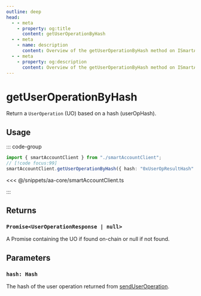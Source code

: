 ```yaml
---
outline: deep
head:
  - - meta
    - property: og:title
      content: getUserOperationByHash
  - - meta
    - name: description
      content: Overview of the getUserOperationByHash method on ISmartAccountProvider
  - - meta
    - property: og:description
      content: Overview of the getUserOperationByHash method on ISmartAccountProvider
---
```


# getUserOperationByHash

Return a `UserOperation` (UO) based on a hash (userOpHash).

## Usage

::: code-group

```ts [example.ts]
import { smartAccountClient } from "./smartAccountClient";
// [!code focus:99]
smartAccountClient.getUserOperationByHash({ hash: "0xUserOpResultHash" });
```

<<< @/snippets/aa-core/smartAccountClient.ts

:::

## Returns

### `Promise<UserOperationResponse | null>`

A Promise containing the UO if found on-chain or null if not found.

## Parameters

### `hash: Hash`

The hash of the user operation returned from [sendUserOperation](./sendUserOperation).
